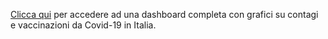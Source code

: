 [Clicca qui](http://cavfiumella.it:8504) per accedere ad una dashboard completa con grafici su contagi e vaccinazioni da Covid\-19 in Italia\.
